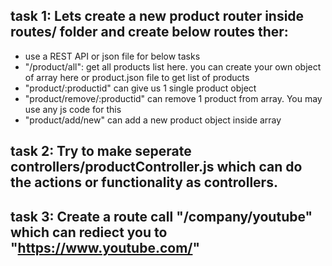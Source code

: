 ## task 1: Lets create a new product router inside routes/ folder and create below routes ther:
- use a REST API or json file for below tasks
- "/product/all": get all products list here. you can create your own object of array here or product.json file to get list of products
- "product/:productid" can give us 1 single product object 
- "product/remove/:productid" can remove 1 product from array. You may use any js code for this
- "product/add/new" can add a new product object inside array

## task 2: Try to make seperate controllers/productController.js which can do the actions or functionality as controllers. 

## task 3: Create a route call "/company/youtube" which can rediect you to "https://www.youtube.com/"

